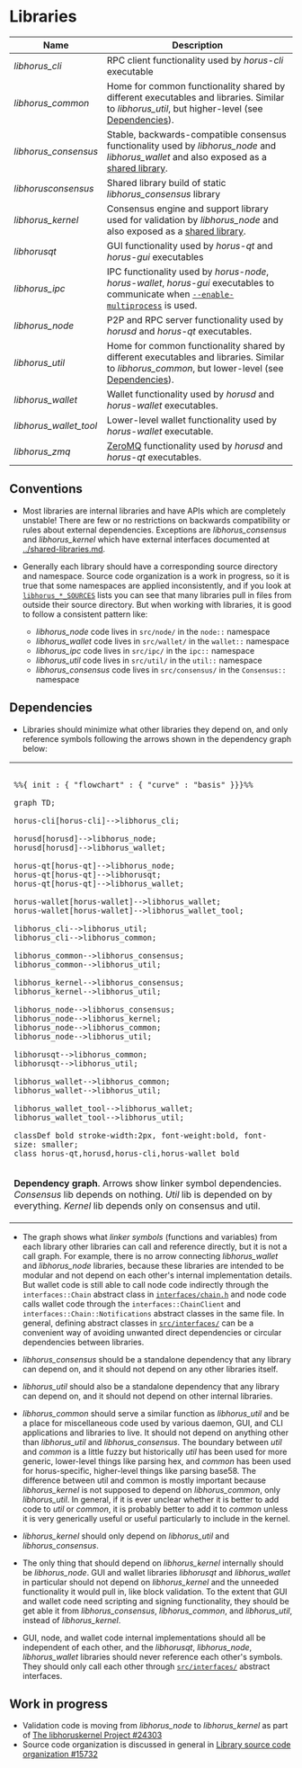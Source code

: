 # Libraries

| Name                     | Description |
|--------------------------|-------------|
| *libhorus_cli*         | RPC client functionality used by *horus-cli* executable |
| *libhorus_common*      | Home for common functionality shared by different executables and libraries. Similar to *libhorus_util*, but higher-level (see [Dependencies](#dependencies)). |
| *libhorus_consensus*   | Stable, backwards-compatible consensus functionality used by *libhorus_node* and *libhorus_wallet* and also exposed as a [shared library](../shared-libraries.md). |
| *libhorusconsensus*    | Shared library build of static *libhorus_consensus* library |
| *libhorus_kernel*      | Consensus engine and support library used for validation by *libhorus_node* and also exposed as a [shared library](../shared-libraries.md). |
| *libhorusqt*           | GUI functionality used by *horus-qt* and *horus-gui* executables |
| *libhorus_ipc*         | IPC functionality used by *horus-node*, *horus-wallet*, *horus-gui* executables to communicate when [`--enable-multiprocess`](multiprocess.md) is used. |
| *libhorus_node*        | P2P and RPC server functionality used by *horusd* and *horus-qt* executables. |
| *libhorus_util*        | Home for common functionality shared by different executables and libraries. Similar to *libhorus_common*, but lower-level (see [Dependencies](#dependencies)). |
| *libhorus_wallet*      | Wallet functionality used by *horusd* and *horus-wallet* executables. |
| *libhorus_wallet_tool* | Lower-level wallet functionality used by *horus-wallet* executable. |
| *libhorus_zmq*         | [ZeroMQ](../zmq.md) functionality used by *horusd* and *horus-qt* executables. |

## Conventions

- Most libraries are internal libraries and have APIs which are completely unstable! There are few or no restrictions on backwards compatibility or rules about external dependencies. Exceptions are *libhorus_consensus* and *libhorus_kernel* which have external interfaces documented at [../shared-libraries.md](../shared-libraries.md).

- Generally each library should have a corresponding source directory and namespace. Source code organization is a work in progress, so it is true that some namespaces are applied inconsistently, and if you look at [`libhorus_*_SOURCES`](../../src/Makefile.am) lists you can see that many libraries pull in files from outside their source directory. But when working with libraries, it is good to follow a consistent pattern like:

  - *libhorus_node* code lives in `src/node/` in the `node::` namespace
  - *libhorus_wallet* code lives in `src/wallet/` in the `wallet::` namespace
  - *libhorus_ipc* code lives in `src/ipc/` in the `ipc::` namespace
  - *libhorus_util* code lives in `src/util/` in the `util::` namespace
  - *libhorus_consensus* code lives in `src/consensus/` in the `Consensus::` namespace

## Dependencies

- Libraries should minimize what other libraries they depend on, and only reference symbols following the arrows shown in the dependency graph below:

<table><tr><td>

```mermaid

%%{ init : { "flowchart" : { "curve" : "basis" }}}%%

graph TD;

horus-cli[horus-cli]-->libhorus_cli;

horusd[horusd]-->libhorus_node;
horusd[horusd]-->libhorus_wallet;

horus-qt[horus-qt]-->libhorus_node;
horus-qt[horus-qt]-->libhorusqt;
horus-qt[horus-qt]-->libhorus_wallet;

horus-wallet[horus-wallet]-->libhorus_wallet;
horus-wallet[horus-wallet]-->libhorus_wallet_tool;

libhorus_cli-->libhorus_util;
libhorus_cli-->libhorus_common;

libhorus_common-->libhorus_consensus;
libhorus_common-->libhorus_util;

libhorus_kernel-->libhorus_consensus;
libhorus_kernel-->libhorus_util;

libhorus_node-->libhorus_consensus;
libhorus_node-->libhorus_kernel;
libhorus_node-->libhorus_common;
libhorus_node-->libhorus_util;

libhorusqt-->libhorus_common;
libhorusqt-->libhorus_util;

libhorus_wallet-->libhorus_common;
libhorus_wallet-->libhorus_util;

libhorus_wallet_tool-->libhorus_wallet;
libhorus_wallet_tool-->libhorus_util;

classDef bold stroke-width:2px, font-weight:bold, font-size: smaller;
class horus-qt,horusd,horus-cli,horus-wallet bold
```
</td></tr><tr><td>

**Dependency graph**. Arrows show linker symbol dependencies. *Consensus* lib depends on nothing. *Util* lib is depended on by everything. *Kernel* lib depends only on consensus and util.

</td></tr></table>

- The graph shows what _linker symbols_ (functions and variables) from each library other libraries can call and reference directly, but it is not a call graph. For example, there is no arrow connecting *libhorus_wallet* and *libhorus_node* libraries, because these libraries are intended to be modular and not depend on each other's internal implementation details. But wallet code is still able to call node code indirectly through the `interfaces::Chain` abstract class in [`interfaces/chain.h`](../../src/interfaces/chain.h) and node code calls wallet code through the `interfaces::ChainClient` and `interfaces::Chain::Notifications` abstract classes in the same file. In general, defining abstract classes in [`src/interfaces/`](../../src/interfaces/) can be a convenient way of avoiding unwanted direct dependencies or circular dependencies between libraries.

- *libhorus_consensus* should be a standalone dependency that any library can depend on, and it should not depend on any other libraries itself.

- *libhorus_util* should also be a standalone dependency that any library can depend on, and it should not depend on other internal libraries.

- *libhorus_common* should serve a similar function as *libhorus_util* and be a place for miscellaneous code used by various daemon, GUI, and CLI applications and libraries to live. It should not depend on anything other than *libhorus_util* and *libhorus_consensus*. The boundary between _util_ and _common_ is a little fuzzy but historically _util_ has been used for more generic, lower-level things like parsing hex, and _common_ has been used for horus-specific, higher-level things like parsing base58. The difference between util and common is mostly important because *libhorus_kernel* is not supposed to depend on *libhorus_common*, only *libhorus_util*. In general, if it is ever unclear whether it is better to add code to *util* or *common*, it is probably better to add it to *common* unless it is very generically useful or useful particularly to include in the kernel.


- *libhorus_kernel* should only depend on *libhorus_util* and *libhorus_consensus*.

- The only thing that should depend on *libhorus_kernel* internally should be *libhorus_node*. GUI and wallet libraries *libhorusqt* and *libhorus_wallet* in particular should not depend on *libhorus_kernel* and the unneeded functionality it would pull in, like block validation. To the extent that GUI and wallet code need scripting and signing functionality, they should be get able it from *libhorus_consensus*, *libhorus_common*, and *libhorus_util*, instead of *libhorus_kernel*.

- GUI, node, and wallet code internal implementations should all be independent of each other, and the *libhorusqt*, *libhorus_node*, *libhorus_wallet* libraries should never reference each other's symbols. They should only call each other through [`src/interfaces/`](`../../src/interfaces/`) abstract interfaces.

## Work in progress

- Validation code is moving from *libhorus_node* to *libhorus_kernel* as part of [The libhoruskernel Project #24303](https://github.com/horus/horus/issues/24303)
- Source code organization is discussed in general in [Library source code organization #15732](https://github.com/horus/horus/issues/15732)
